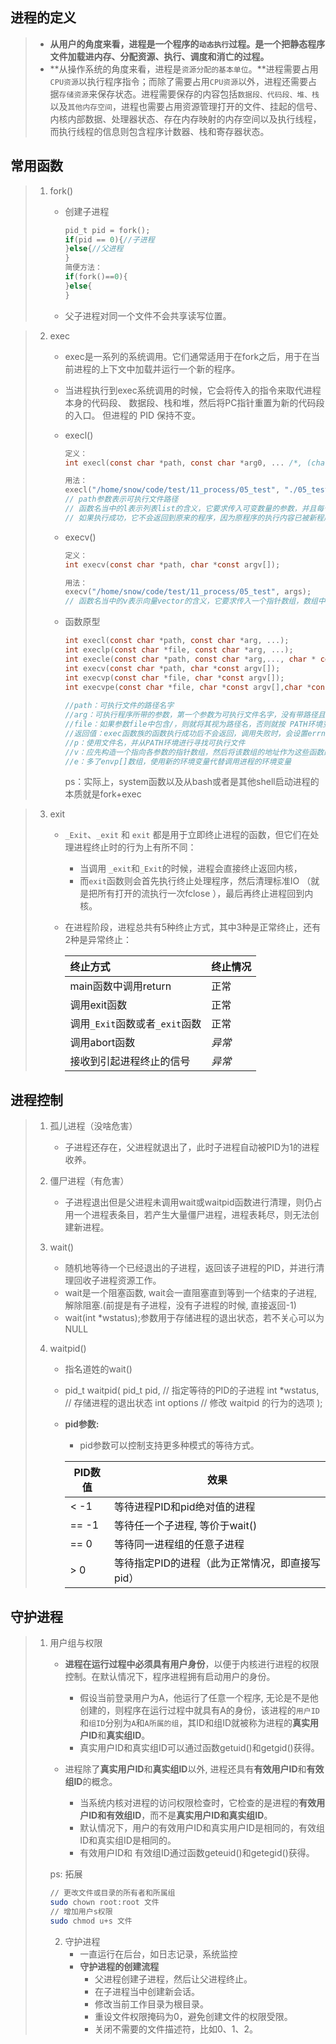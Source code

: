 ## 进程的定义

> - **从用户的角度来看，进程是一个程序的`动态执行`过程。是一个把静态程序文件加载进内存、分配资源、执行、调度和消亡的过程。**
> - **从操作系统的角度来看，进程是`资源分配的基本单位`。**进程需要占用`CPU资源`以执行程序指令；而除了需要占用`CPU资源`以外，进程还需要占据`存储资源`来保存状态。进程需要保存的内容包括`数据段、代码段、堆、栈`以及`其他内存空间`，进程也需要占用资源管理打开的文件、挂起的信号、内核内部数据、处理器状态、存在内存映射的内存空间以及执行线程，而执行线程的信息则包含程序计数器、栈和寄存器状态。

## 常用函数

> 1. fork()
>
>    - 创建子进程
>
>      ````c
>      pid_t pid = fork();
>      if(pid == 0){//子进程
>      }else{//父进程
>      }
>      简便方法：
>      if(fork()==0){ 
>      }else{
>      }
>      ````
>    - 父子进程对同一个文件不会共享读写位置。

> 2. exec
>
>    - exec是一系列的系统调用。它们通常适用于在fork之后，用于在当前进程的上下文中加载并运行一个新的程序。
>
>    - 当进程执行到exec系统调用的时候，它会将传入的指令来取代进程本身的代码段、 数据段、栈和堆，然后将PC指针重置为新的代码段的入口。 但进程的 PID 保持不变。 
>
>    - execl()
>
>      ````c
>      定义：
>      int execl(const char *path, const char *arg0, ... /*, (char *)0 */);
>      
>      用法：
>      execl("/home/snow/code/test/11_process/05_test", "./05_test", "1", "2",(char *)0);
>      // path参数表示可执行文件路径
>      // 函数名当中的l表示列表list的含义，它要求传入可变数量的参数，并且每个参数对应一个命令行参数，最后以0结尾
>      // 如果执行成功，它不会返回到原来的程序，因为原程序的执行内容已被新程序替换。如果有返回值意味着出现了错误，将返回-1
>      ````
>      
>    - execv()
>    
>      ````c
>      定义：
>      int execv(const char *path, char *const argv[]);
>      
>      用法：
>      execv("/home/snow/code/test/11_process/05_test", args);
>      // 函数名当中的v表示向量vector的含义，它要求传入一个指针数组，数组中的每个元素指向同一个字符串的不同位置
>      ````
>    
>    - 函数原型
>    
>      ````c
>      int execl(const char *path, const char *arg, ...);
>      int execlp(const char *file, const char *arg, ...);
>      int execle(const char *path, const char *arg,..., char * const envp[]);
>      int execv(const char *path, char *const argv[]);
>      int execvp(const char *file, char *const argv[]);
>      int execvpe(const char *file, char *const argv[],char *const envp[]);
>                 
>      //path：可执行文件的路径名字
>      //arg：可执行程序所带的参数，第一个参数为可执行文件名字，没有带路径且arg必须以NULL结束
>      //file：如果参数file中包含/，则就将其视为路径名，否则就按 PATH环境变量，在它所指定的各目录中搜寻可执行文件。
>      //返回值：exec函数族的函数执行成功后不会返回，调用失败时，会设置errno并返回-1，然后从原程序的调用点接着往下执行。
>      //p：使用文件名，并从PATH环境进行寻找可执行文件
>      //v：应先构造一个指向各参数的指针数组，然后将该数组的地址作为这些函数的参数。
>      //e：多了envp[]数组，使用新的环境变量代替调用进程的环境变量
>      ````
>    
>      ps：实际上，system函数以及从bash或者是其他shell启动进程的本质就是fork+exec

> 3. exit
>
>    - `_Exit`、`_exit` 和 `exit` 都是用于立即终止进程的函数，但它们在处理进程终止时的行为上有所不同：
>
>      - 当调用 `_exit`和`_Exit`的时候，进程会直接终止返回内核，
>      - 而`exit`函数则会首先执行终止处理程序，然后清理标准IO （就是把所有打开的流执行一次fclose ），最后再终止进程回到内核。
>
>    - 在进程阶段，进程总共有5种终止方式，其中3种是正常终止，还有2种是异常终止：
>
>      | 终止方式                       | 终止情况 |
>      | :----------------------------- | :------- |
>      | main函数中调用return           | 正常     |
>      | 调用exit函数                   | 正常     |
>      | 调用`_Exit`函数或者`_exit`函数 | 正常     |
>      | 调用abort函数                  | *异常*   |
>      | 接收到引起进程终止的信号       | *异常*   |

## 进程控制

> 1. 孤儿进程（没啥危害）
>    - 子进程还存在，父进程就退出了，此时子进程自动被PID为1的进程收养。
>
> 2. 僵尸进程（有危害）
>    - 子进程退出但是父进程未调用wait或waitpid函数进行清理，则仍占用一个进程表条目，若产生大量僵尸进程，进程表耗尽，则无法创建新进程。
>
> 3. wait()
>
>    - 随机地等待一个已经退出的子进程，返回该子进程的PID，并进行清理回收子进程资源工作。
>    - wait是一个阻塞函数, wait会一直阻塞直到等到一个结束的子进程, 解除阻塞.(前提是有子进程，没有子进程的时候, 直接返回-1)
>    - wait(int *wstatus);参数用于存储进程的退出状态，若不关心可以为NULL
>
> 4. waitpid()
>
>    - 指名道姓的wait()
>
>    - pid_t waitpid(
>         pid_t pid,		// 指定等待的PID的子进程
>         int *wstatus,	// 存储进程的退出状态
>         int options		// 修改 waitpid 的行为的选项
>      );
>
>    - **pid参数:**
>
>      - pid参数可以控制支持更多种模式的等待方式。
>
>      | PID数值 | 效果                                           |
>      | ------- | ---------------------------------------------- |
>      | < -1    | 等待进程PID和pid绝对值的进程                   |
>      | == -1   | 等待任一个子进程, 等价于wait()                 |
>      | == 0    | 等待同一进程组的任意子进程                     |
>      | > 0     | 等待指定PID的进程（此为正常情况，即直接写pid） |
>
>    

## 守护进程

> 1. 用户组与权限
>
>    - **进程在运行过程中必须具有用户身份**，以便于内核进行进程的权限控制。在默认情况下，程序进程拥有启动用户的身份。
>      - 假设当前登录用户为A，他运行了任意一个程序, 无论是不是他创建的，则程序在运行过程中就具有A的身份，该进程的`用户ID`和`组ID`分别为`A`和`A所属的组`，其ID和组ID就被称为进程的**真实用户ID**和**真实组ID**。
>      - 真实用户ID和真实组ID可以通过函数getuid()和getgid()获得。
>    - 进程除了**真实用户ID**和**真实组ID**以外,    进程还具有**有效用户ID**和**有效组ID**的概念。
>
>      - 当系统内核对进程的访问权限检查时，它检查的是进程的**有效用户ID和有效组ID**，而不是**真实用户ID和真实组ID**。
>      - 默认情况下，用户的有效用户ID和真实用户ID是相同的，有效组ID和真实组ID是相同的。
>      - 有效用户ID和 有效组ID通过函数geteuid()和getegid()获得。
>
>    ps: 拓展
>
>    ````bash
>    // 更改文件或目录的所有者和所属组
>    sudo chown root:root 文件
>    // 增加用户s权限
>    sudo chmod u+s 文件
>    ````
>
>    2. 守护进程
>       - 一直运行在后台，如日志记录，系统监控
>       - **守护进程的创建流程**
>         - 父进程创建子进程，然后让父进程终止。
>         - 在子进程当中创建新会话。
>         - 修改当前工作目录为根目录。
>         - 重设文件权限掩码为0，避免创建文件的权限受限。
>         - 关闭不需要的文件描述符，比如0、1、2。


